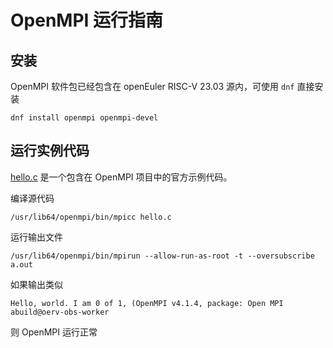 # OpenMPI 运行指南

## 安装

OpenMPI 软件包已经包含在 openEuler RISC-V 23.03 源内，可使用 `dnf` 直接安装

```
dnf install openmpi openmpi-devel
```

## 运行实例代码

[hello.c](./hello.c) 是一个包含在 OpenMPI 项目中的官方示例代码。

编译源代码

```
/usr/lib64/openmpi/bin/mpicc hello.c
```

运行输出文件

```
/usr/lib64/openmpi/bin/mpirun --allow-run-as-root -t --oversubscribe a.out
```

如果输出类似

```
Hello, world. I am 0 of 1, (OpenMPI v4.1.4, package: Open MPI abuild@oerv-obs-worker
```

则 OpenMPI 运行正常
